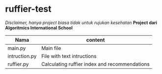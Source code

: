 # ruffier-test
*Disclaimer, hanya project biasa tidak untuk rujukan kesehatan*
**Project dari Algoritmics International School**

Nama  | content
------|--------
main.py | Main file
intruction.py | File with text intructions
ruffier.py | Calculating ruffier index and recommendations
